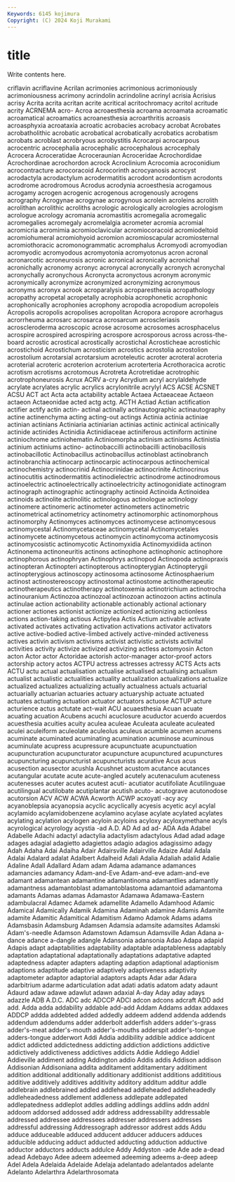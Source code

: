 ```yaml
---
Keywords: 6145 kojimura
Copyright: (C) 2024 Koji Murakami
---
```


# title

Write contents here.



criflavin acriflavine Acrilan acrimonies acrimonious acrimoniously acrimoniousness acrimony acrindolin
acrindoline acrinyl acrisia Acrisius acrisy Acrita acrita acritan acrite acritical
acritochromacy acritol acritude acrity ACRNEMA acro- Acroa acroaesthesia acroama acroamata
acroamatic acroamatical acroamatics acroanesthesia acroarthritis acroasis acroasphyxia acroataxia acroatic acrobacies
acrobacy acrobat Acrobates acrobatholithic acrobatic acrobatical acrobatically acrobatics acrobatism acrobats
acroblast acrobryous acrobystitis Acrocarpi acrocarpous acrocentric acrocephalia acrocephalic acrocephalous acrocephaly
Acrocera Acroceratidae Acroceraunian Acroceridae Acrochordidae Acrochordinae acrochordon acrock Acroclinium Acrocomia
acroconidium acrocontracture acrocoracoid Acrocorinth acrocyanosis acrocyst acrodactyla acrodactylum acrodermatitis acrodont
acrodontism acrodonts acrodrome acrodromous Acrodus acrodynia acroesthesia acrogamous acrogamy acrogen
acrogenic acrogenous acrogenously acrogens acrography Acrogynae acrogynae acrogynous acrolein acroleins
acrolith acrolithan acrolithic acroliths acrologic acrologically acrologies acrologism acrologue acrology
acromania acromastitis acromegalia acromegalic acromegalies acromegaly acromelalgia acrometer acromia acromial
acromicria acromimia acromioclavicular acromiocoracoid acromiodeltoid acromiohumeral acromiohyoid acromion acromioscapular acromiosternal
acromiothoracic acromonogrammatic acromphalus Acromyodi acromyodian acromyodic acromyodous acromyotonia acromyotonus acron
acronal acronarcotic acroneurosis acronic acronical acronically acronichal acronichally acronomy acronyc
acronycal acronycally acronych acronychal acronychally acronychous Acronycta acronyctous acronym acronymic
acronymically acronymize acronymized acronymizing acronymous acronyms acronyx acrook acroparalysis acroparesthesia
acropathology acropathy acropetal acropetally acrophobia acrophonetic acrophonic acrophonically acrophonies acrophony
acropodia acropodium acropoleis Acropolis acropolis acropolises acropolitan Acropora acropore acrorhagus
acrorrheuma acrosarc acrosarca acrosarcum acroscleriasis acroscleroderma acroscopic acrose acrosome acrosomes
acrosphacelus acrospire acrospired acrospiring acrospore acrosporous across across-the-board acrostic acrostical
acrostically acrostichal Acrosticheae acrostichic acrostichoid Acrostichum acrosticism acrostics acrostolia acrostolion
acrostolium acrotarsial acrotarsium acroteleutic acroter acroteral acroteria acroterial acroteric acroterion
acroterium acroterteria Acrothoracica acrotic acrotism acrotisms acrotomous Acrotreta Acrotretidae acrotrophic
acrotrophoneurosis Acrux ACRV a-cry Acrydium acryl acrylaldehyde acrylate acrylates acrylic
acrylics acrylonitrile acrylyl ACS ACSE ACSNET ACSU ACT act Acta
acta actability actable Actaea Actaeaceae Actaeon actaeon Actaeonidae acted actg
actg. ACTH Actiad Actian actification actifier actify actin actin- actinal
actinally actinautographic actinautography actine actinenchyma acting acting-out actings Actinia actinia
actiniae actinian actinians Actiniaria actiniarian actinias actinic actinical actinically actinide
actinides Actinidia Actinidiaceae actiniferous actiniform actinine actiniochrome actiniohematin Actiniomorpha actinism
actinisms Actinistia actinium actiniums actino- actinobaccilli actinobacilli actinobacillosis actinobacillotic Actinobacillus
actinobacillus actinoblast actinobranch actinobranchia actinocarp actinocarpic actinocarpous actinochemical actinochemistry actinocrinid
Actinocrinidae actinocrinite Actinocrinus actinocutitis actinodermatitis actinodielectric actinodrome actinodromous actinoelectric actinoelectrically
actinoelectricity actinogonidiate actinogram actinograph actinographic actinography actinoid Actinoida Actinoidea actinoids
actinolite actinolitic actinologous actinologue actinology actinomere actinomeric actinometer actinometers actinometric
actinometrical actinometricy actinometry actinomorphic actinomorphous actinomorphy Actinomyces actinomyces actinomycese actinomycesous
actinomycestal Actinomycetaceae actinomycetal Actinomycetales actinomycete actinomycetous actinomycin actinomycoma actinomycosis actinomycosistic
actinomycotic Actinomyxidia Actinomyxidiida actinon Actinonema actinoneuritis actinons actinophone actinophonic actinophore
actinophorous actinophryan Actinophrys actinopod Actinopoda actinopraxis actinopteran Actinopteri actinopterous actinopterygian
Actinopterygii actinopterygious actinoscopy actinosoma actinosome Actinosphaerium actinost actinostereoscopy actinostomal actinostome
actinotherapeutic actinotherapeutics actinotherapy actinotoxemia actinotrichium actinotrocha actinouranium Actinozoa actinozoal actinozoan
actinozoon actins actinula actinulae action actionability actionable actionably actional actionary
actioner actiones actionist actionize actionized actionizing actionless actions action-taking actious
Actipylea Actis Actium activable activate activated activates activating activation activations
activator activators active active-bodied active-limbed actively active-minded activeness actives activin
activism activisms activist activistic activists activital activities activity activize activized
activizing actless actomyosin Acton acton Actor actor Actoridae actorish actor-manager
actor-proof actors actorship actory actos ACTPU actress actresses actressy ACTS
Acts acts ACTU actu actual actualisation actualise actualised actualising actualism
actualist actualistic actualities actuality actualization actualizations actualize actualized actualizes actualizing
actually actualness actuals actuarial actuarially actuarian actuaries actuary actuaryship actuate
actuated actuates actuating actuation actuator actuators actuose ACTUP acture acturience
actus actutate act-wait ACU acuaesthesia Acuan acuate acuating acuation Acubens
acuchi acuclosure acuductor acuerdo acuerdos acuesthesia acuities acuity aculea aculeae
Aculeata aculeate aculeated aculei aculeiform aculeolate aculeolus aculeus acumble acumen
acumens acuminate acuminated acuminating acumination acuminose acuminous acuminulate acupress acupressure
acupunctuate acupunctuation acupuncturation acupuncturator acupuncture acupunctured acupunctures acupuncturing acupuncturist acupuncturists
acurative Acus acus acusection acusector acushla Acushnet acustom acutance acutances
acutangular acutate acute acute-angled acutely acutenaculum acuteness acutenesses acuter acutes
acutest acuti- acutiator acutifoliate Acutilinguae acutilingual acutilobate acutiplantar acutish acuto-
acutograve acutonodose acutorsion ACV ACW ACWA Acworth ACWP acxoyatl -acy
acy acyanoblepsia acyanopsia acyclic acyclically acyesis acyetic acyl acylal acylamido
acylamidobenzene acylamino acylase acylate acylated acylates acylating acylation acylogen acyloin
acyloins acyloxy acyloxymethane acyls acyrological acyrology acystia -ad A.D. AD
Ad ad ad- ADA Ada Adabel Adabelle Adachi adactyl adactylia
adactylism adactylous Adad adad adage adages adagial adagietto adagiettos adagio
adagios adagissimo adagy Adah Adaha Adai Adaiha Adair Adairsville Adairville
Adaize Adal Adala Adalai Adalard adalat Adalbert Adalheid Adali Adalia
Adaliah adalid Adalie Adaline Adall Adallard Adam adam Adama adamance
adamances adamancies adamancy Adam-and-Eve Adam-and-eve adam-and-eve adamant adamantean adamantine adamantinoma
adamantlies adamantly adamantness adamantoblast adamantoblastoma adamantoid adamantoma adamants Adamas adamas
Adamastor Adamawa Adamawa-Eastern adambulacral Adamec Adamek adamellite Adamello Adamhood Adamic
Adamical Adamically Adamik Adamina Adaminah adamine Adamis Adamite adamite Adamitic
Adamitical Adamitism Adamo Adamok Adams adams Adamsbasin Adamsburg Adamsen Adamsia
adamsite adamsites Adamski Adam's-needle Adamson Adamstown Adamsun Adamsville Adan Adana
a-dance adance a-dangle adangle Adansonia adansonia Adao Adapa adapid Adapis
adapt adaptabilities adaptability adaptable adaptableness adaptably adaptation adaptational adaptationally adaptations
adaptative adapted adaptedness adapter adapters adapting adaption adaptional adaptionism adaptions
adaptitude adaptive adaptively adaptiveness adaptivity adaptometer adaptor adaptorial adaptors adapts
Adar adar Adara adarbitrium adarme adarticulation adat adati adatis adatom
adaty adaunt Adaurd adaw adawe adawlut adawn adaxial A-day Aday
aday adays adazzle ADB A.D.C. ADC adc ADCCP ADCI adcon
adcons adcraft ADD add add. Adda adda addability addable add-add
Addam Addams addax addaxes ADDCP addda addebted added addedly addeem
addend addenda addends addendum addendums adder adderbolt adderfish adders adder's-grass
adder's-meat adder's-mouth adder's-mouths adderspit adder's-tongue adders-tongue adderwort Addi Addia addibility
addible addice addicent addict addicted addictedness addicting addiction addictions addictive
addictively addictiveness addictives addicts Addie Addiego Addiel Addieville addiment adding
Addington addio Addis addis Addison addison Addisonian Addisoniana addita additament
additamentary additiment addition additional additionally additionary additionist additions addititious additive
additively additives additivity additory additum additur addle addlebrain addlebrained addled
addlehead addleheaded addleheadedly addleheadedness addlement addleness addlepate addlepated addlepatedness addleplot
addles addling addlings addlins addn addnl addoom addorsed addossed addr
address addressability addressable addressed addressee addressees addresser addressers addresses addressful
addressing Addressograph addressor addrest adds Addu adduce adduceable adduced adducent
adducer adducers adduces adducible adducing adduct adducted adducting adduction adductive
adductor adductors adducts addulce Addy Addyston -ade Ade ade a-dead
adead Adebayo Adee adeem adeemed adeeming adeems a-deep adeep Adel
Adela Adelaida Adelaide Adelaja adelantado adelantados adelante Adelanto Adelarthra Adelarthrosomata
